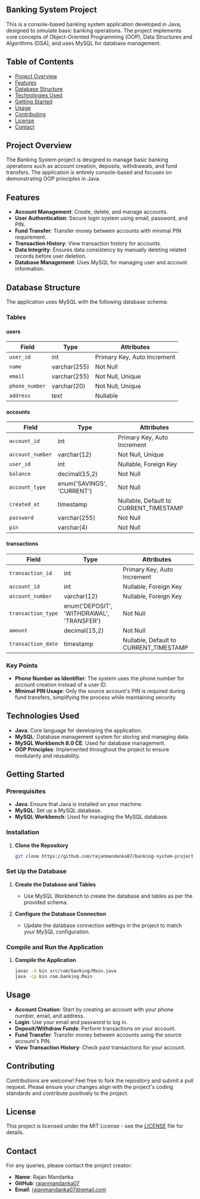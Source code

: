 ## Banking System Project

This is a console-based banking system application developed in Java, designed to simulate basic banking operations. The project implements core concepts of Object-Oriented Programming (OOP), Data Structures and Algorithms (DSA), and uses MySQL for database management.

## Table of Contents
- [Project Overview](#project-overview)
- [Features](#features)
- [Database Structure](#database-structure)
- [Technologies Used](#technologies-used)
- [Getting Started](#getting-started)
- [Usage](#usage)
- [Contributing](#contributing)
- [License](#license)
- [Contact](#contact)

## Project Overview

The Banking System project is designed to manage basic banking operations such as account creation, deposits, withdrawals, and fund transfers. The application is entirely console-based and focuses on demonstrating OOP principles in Java.

## Features

- **Account Management**: Create, delete, and manage accounts.
- **User Authentication**: Secure login system using email, password, and PIN.
- **Fund Transfer**: Transfer money between accounts with minimal PIN requirement.
- **Transaction History**: View transaction history for accounts.
- **Data Integrity**: Ensures data consistency by manually deleting related records before user deletion.
- **Database Management**: Uses MySQL for managing user and account information.

## Database Structure

The application uses MySQL with the following database schema:

### Tables

#### users
| Field        | Type              | Attributes                              |
|--------------|-------------------|-----------------------------------------|
| `user_id`    | int               | Primary Key, Auto Increment             |
| `name`       | varchar(255)      | Not Null                                |
| `email`      | varchar(255)      | Not Null, Unique                        |
| `phone_number`| varchar(20)      | Not Null, Unique                        |
| `address`    | text              | Nullable                                |

#### accounts
| Field           | Type              | Attributes                              |
|-----------------|-------------------|-----------------------------------------|
| `account_id`    | int               | Primary Key, Auto Increment             |
| `account_number`| varchar(12)       | Not Null, Unique                        |
| `user_id`       | int               | Nullable, Foreign Key                   |
| `balance`       | decimal(15,2)     | Not Null                                |
| `account_type`  | enum('SAVINGS', 'CURRENT') | Not Null                     |
| `created_at`    | timestamp         | Nullable, Default to CURRENT_TIMESTAMP  |
| `password`      | varchar(255)      | Not Null                                |
| `pin`           | varchar(4)        | Not Null                                |

#### transactions
| Field             | Type              | Attributes                              |
|-------------------|-------------------|-----------------------------------------|
| `transaction_id`  | int               | Primary Key, Auto Increment             |
| `account_id`      | int               | Nullable, Foreign Key                   |
| `account_number`  | varchar(12)       | Nullable, Foreign Key                   |
| `transaction_type`| enum('DEPOSIT', 'WITHDRAWAL', 'TRANSFER') | Not Null   |
| `amount`          | decimal(15,2)     | Not Null                                |
| `transaction_date`| timestamp         | Nullable, Default to CURRENT_TIMESTAMP  |

### Key Points

- **Phone Number as Identifier**: The system uses the phone number for account creation instead of a user ID.
- **Minimal PIN Usage**: Only the source account's PIN is required during fund transfers, simplifying the process while maintaining security.

## Technologies Used

- **Java**: Core language for developing the application.
- **MySQL**: Database management system for storing and managing data.
- **MySQL Workbench 8.0 CE**: Used for database management.
- **OOP Principles**: Implemented throughout the project to ensure modularity and reusability.

## Getting Started

### Prerequisites

- **Java**: Ensure that Java is installed on your machine.
- **MySQL**: Set up a MySQL database.
- **MySQL Workbench**: Used for managing the MySQL database.

### Installation

1. **Clone the Repository**
   ```bash
   git clone https://github.com/rajanmandanka07/banking-system-project.git

### Set Up the Database

1. **Create the Database and Tables**
   - Use MySQL Workbench to create the database and tables as per the provided schema.

2. **Configure the Database Connection**
   - Update the database connection settings in the project to match your MySQL configuration.

### Compile and Run the Application

1. **Compile the Application**
   ```bash
   javac -d bin src/com/banking/Main.java
   java -cp bin com.banking.Main

## Usage

- **Account Creation**: Start by creating an account with your phone number, email, and address.
- **Login**: Use your email and password to log in.
- **Deposit/Withdraw Funds**: Perform transactions on your account.
- **Fund Transfer**: Transfer money between accounts using the source account's PIN.
- **View Transaction History**: Check past transactions for your account.

## Contributing

Contributions are welcome! Feel free to fork the repository and submit a pull request. Please ensure your changes align with the project's coding standards and contribute positively to the project.

## License

This project is licensed under the MIT License - see the [LICENSE](LICENSE) file for details.

## Contact

For any queries, please contact the project creator:

- **Name**: Rajan Mandanka
- **GitHub**: [rajanmandanka07](https://github.com/rajanmandanka07)
- **Email**: rajanmandanka07@gmail.com
